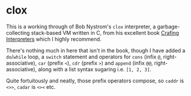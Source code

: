 # clox

This is a working through of Bob Nystrom's `clox` interpreter, a garbage-collecting stack-based VM written in C,
from his excellent book [Crafing Interpreters](http://craftinginterpreters.com/) which I highly recommend.

There's nothing much in here that isn't in the book, though I have added a `do`/`while` loop, a `switch` statement and
operators for `cons` (infix `@`, right-associative), `car` (prefix `<`), `cdr` (prefix `>`) and `append` (infix `@@`, right-associative),
along with a list syntax sugaring i.e. `[1, 2, 3]`.

Quite fortuitously and neatly, those prefix operators compose, so `caddr` is `<>>`, `cadar` is `<><` etc.
